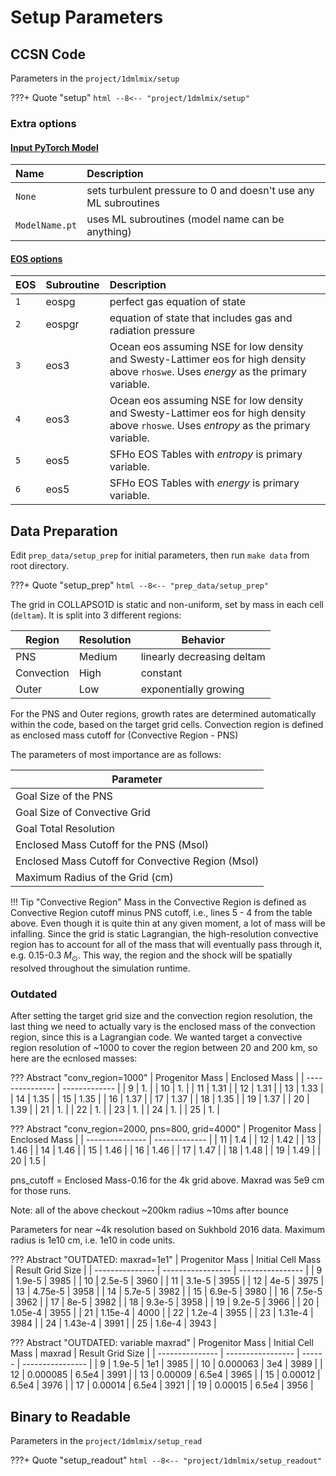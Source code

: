 # Setup Parameters

## CCSN Code

Parameters in the `project/1dmlmix/setup`

???+ Quote "setup"
    ```html
    --8<-- "project/1dmlmix/setup"
    ```

### Extra options
#### [Input PyTorch Model](#__codelineno-0-6)
| Name           | Description                                                     |
| :------------- | :-------------------------------------------------------------- |
| `None`         | sets turbulent pressure to 0 and doesn't use any ML subroutines |
| `ModelName.pt` | uses ML subroutines (model name can be anything)                |

#### [EOS options](#__codelineno-0-22)

| EOS  | Subroutine | Description                                                                                                                             |
| :--- | :--------- | :-------------------------------------------------------------------------------------------------------------------------------------- |
| `1`  | eospg      | perfect gas equation of state                                                                                                           |
| `2`  | eospgr     | equation of state that includes gas and radiation pressure                                                                              |
| `3`  | eos3       | Ocean eos assuming NSE for low density and Swesty-Lattimer eos for high density above `rhoswe`. Uses *energy* as the primary variable.  |
| `4`  | eos3       | Ocean eos assuming NSE for low density and Swesty-Lattimer eos for high density above `rhoswe`. Uses *entropy* as the primary variable. |
| `5`  | eos5       | SFHo EOS Tables with *entropy* is primary variable.                                                                                     |
| `6`  | eos5       | SFHo EOS Tables with *energy* is primary variable.                                                                                      |

## Data Preparation

Edit `prep_data/setup_prep` for initial parameters, then run `make data` from root directory.

???+ Quote "setup_prep"
    ```html
    --8<-- "prep_data/setup_prep"
    ```

The grid in COLLAPSO1D is static and non-uniform, set by mass in each cell (`deltam`). It is split into 3 different regions:

| Region     | Resolution | Behavior                   |
| ---------- | ---------- | -------------------------- |
| PNS        | Medium     | linearly decreasing deltam |
| Convection | High       | constant                   |
| Outer      | Low        | exponentially growing      |

For the PNS and Outer regions, growth rates are determined automatically within the code, based on the target grid cells. Convection region is defined as enclosed mass cutoff for (Convective Region - PNS)


The parameters of most importance are as follows:

| Parameter                                         |
| ------------------------------------------------- |
| Goal Size of the PNS                              |
| Goal Size of Convective Grid                      |
| Goal Total Resolution                             |
| Enclosed Mass Cutoff for the PNS (Msol)           |
| Enclosed Mass Cutoff for Convective Region (Msol) |
| Maximum Radius of the Grid (cm)                   |

!!! Tip "Convective Region"
    Mass in the Convective Region is defined as Convective Region cutoff minus PNS cutoff, i.e., lines 5 - 4 from the table above. Even though it is quite thin at any given moment, a lot of mass will be infalling. Since the grid is static Lagrangian, the high-resolution convective region has to account for all of the mass that will eventually pass through it, e.g. 0.15-0.3 $M_{\odot}$. This way, the region and the shock will be spatially resolved throughout the simulation runtime.

### Outdated

After setting the target grid size and the convection region resolution, the last thing we need to actually vary is the enclosed mass of the convection region, since this is a Lagrangian code. We wanted target a convective region resolution of ~1000 to cover the region between 20 and 200 km, so here are the ecnlosed masses:

??? Abstract "conv_region=1000"
    | Progenitor Mass | Enclosed Mass |
    | --------------- | ------------- |
    | 9               | 1.            |
    | 10              | 1.            |
    | 11              | 1.31          |
    | 12              | 1.31          |
    | 13              | 1.33          |
    | 14              | 1.35          |
    | 15              | 1.35          |
    | 16              | 1.37          |
    | 17              | 1.37          |
    | 18              | 1.35          |
    | 19              | 1.37          |
    | 20              | 1.39          |
    | 21              | 1.            |
    | 22              | 1.            |
    | 23              | 1.            |
    | 24              | 1.            |
    | 25              | 1.            |

??? Abstract "conv_region=2000, pns=800, grid=4000"
    | Progenitor Mass | Enclosed Mass |
    | --------------- | ------------- |
    | 11              | 1.4           |
    | 12              | 1.42          |
    | 13              | 1.46          |
    | 14              | 1.46          |
    | 15              | 1.46          |
    | 16              | 1.46          |
    | 17              | 1.47          |
    | 18              | 1.48          |
    | 19              | 1.49          |
    | 20              | 1.5           |

pns_cutoff = Enclosed Mass-0.16 for the 4k grid above. Maxrad was 5e9 cm for those runs.

Note: all of the above checkout ~200km radius ~10ms after bounce

Parameters for near ~4k resolution based on Sukhbold 2016 data. Maximum radius is 1e10 cm, i.e. 1e10 in code units.

??? Abstract "OUTDATED: maxrad=1e1"
    | Progenitor Mass | Initial Cell Mass | Result Grid Size |
    | --------------- | ----------------- | ---------------- |
    | 9               | 1.9e-5            | 3985             |
    | 10              | 2.5e-5            | 3960             |
    | 11              | 3.1e-5            | 3955             |
    | 12              | 4e-5              | 3975             |
    | 13              | 4.75e-5           | 3958             |
    | 14              | 5.7e-5            | 3982             |
    | 15              | 6.9e-5            | 3980             |
    | 16              | 7.5e-5            | 3962             |
    | 17              | 8e-5              | 3982             |
    | 18              | 9.3e-5            | 3958             |
    | 19              | 9.2e-5            | 3966             |
    | 20              | 1.05e-4           | 3955             |
    | 21              | 1.15e-4           | 4000             |
    | 22              | 1.2e-4            | 3955             |
    | 23              | 1.31e-4           | 3984             |
    | 24              | 1.43e-4           | 3991             |
    | 25              | 1.6e-4            | 3943             |

??? Abstract "OUTDATED: variable maxrad"
    | Progenitor Mass | Initial Cell Mass | maxrad | Result Grid Size |
    | --------------- | ----------------- | ------ | ---------------- |
    | 9               | 1.9e-5            | 1e1    | 3985             |
    | 10              | 0.000063          | 3e4    | 3989             |
    | 12              | 0.000085          | 6.5e4  | 3991             |
    | 13              | 0.00009           | 6.5e4  | 3965             |
    | 15              | 0.00012           | 6.5e4  | 3976             |
    | 17              | 0.00014           | 6.5e4  | 3921             |
    | 19              | 0.00015           | 6.5e4  | 3956             |


## Binary to Readable

Parameters in the `project/1dmlmix/setup_read`

???+ Quote "setup_readout"
    ```html
    --8<-- "project/1dmlmix/setup_readout"
    ```